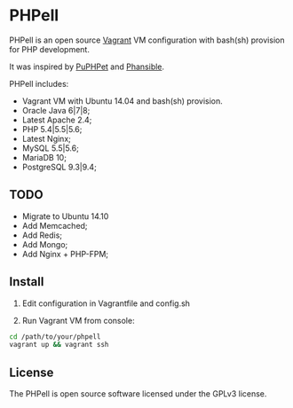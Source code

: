 PHPell
======

PHPell is an open source [Vagrant](https://www.vagrantup.com) VM configuration with bash(sh) provision for PHP development.

It was inspired by [PuPHPet](http://puphpet.com) and [Phansible](http://phansible.com).

PHPell includes:

* Vagrant VM with Ubuntu 14.04 and bash(sh) provision.
* Oracle Java 6|7|8;
* Latest Apache 2.4;
* PHP 5.4|5.5|5.6;
* Latest Nginx;
* MySQL 5.5|5.6;
* MariaDB 10;
* PostgreSQL 9.3|9.4;

TODO
----

* Migrate to Ubuntu 14.10
* Add Memcached;
* Add Redis;
* Add Mongo;
* Add Nginx + PHP-FPM;

Install
-------

1. Edit configuration in Vagrantfile and config.sh

2. Run Vagrant VM from console:

```bash
cd /path/to/your/phpell
vagrant up && vagrant ssh
```

License
-------

The PHPell is open source software licensed under the GPLv3 license.